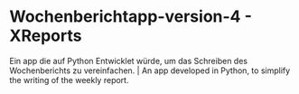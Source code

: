 # Wochenberichtapp-version-4 - XReports
Ein app die auf Python Entwicklet würde, um das Schreiben des Wochenberichts zu vereinfachen. | An app developed in Python, to simplify the writing of the weekly report.
